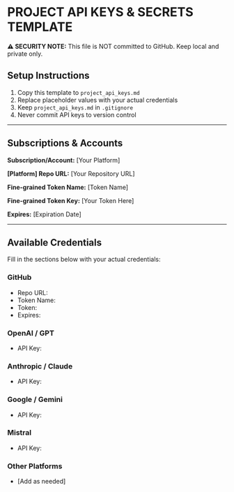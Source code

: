 # PROJECT API KEYS & SECRETS TEMPLATE

**⚠️ SECURITY NOTE:** This file is NOT committed to GitHub. Keep local and private only.

## Setup Instructions

1. Copy this template to `project_api_keys.md`
2. Replace placeholder values with your actual credentials
3. Keep `project_api_keys.md` in `.gitignore`
4. Never commit API keys to version control

---

## Subscriptions & Accounts

**Subscription/Account:** [Your Platform]

**[Platform] Repo URL:** [Your Repository URL]

**Fine-grained Token Name:** [Token Name]

**Fine-grained Token Key:** [Your Token Here]

**Expires:** [Expiration Date]

---

## Available Credentials

Fill in the sections below with your actual credentials:

### GitHub
- Repo URL: 
- Token Name: 
- Token: 
- Expires: 

### OpenAI / GPT
- API Key: 

### Anthropic / Claude
- API Key: 

### Google / Gemini
- API Key: 

### Mistral
- API Key: 

### Other Platforms
- [Add as needed]
